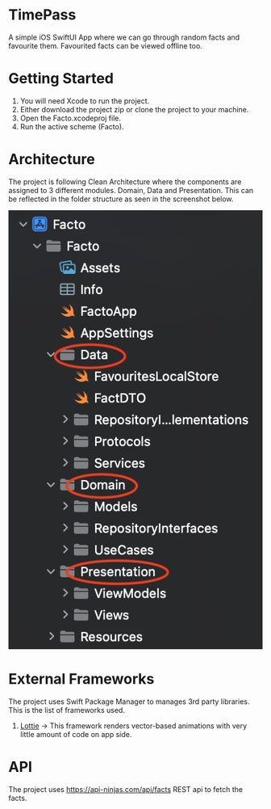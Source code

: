 # TimePass

A simple iOS SwiftUI App where we can go through random facts and favourite them. Favourited facts can be viewed offline too.

# Getting Started

1. You will need Xcode to run the project.
2. Either download the project zip or clone the project to your machine.
3. Open the Facto.xcodeproj file.
4. Run the active scheme (Facto).

# Architecture

The project is following Clean Architecture where the components are assigned to 3 different modules. Domain, Data and Presentation. This can be reflected in the folder structure as seen in the screenshot below.

![folders structure](folders.png)

# External Frameworks

The project uses Swift Package Manager to manages 3rd party libraries. This is the list of frameworks used.
1. [Lottie](https://github.com/airbnb/lottie-ios) -> This framework renders vector-based animations with very little amount of code on app side.

# API

The project uses https://api-ninjas.com/api/facts REST api to fetch the facts.
